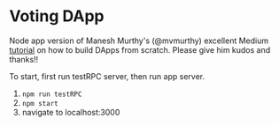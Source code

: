 # Voting DApp
Node app version of Manesh Murthy's (@mvmurthy) excellent Medium [tutorial](https://medium.com/@mvmurthy/full-stack-hello-world-voting-ethereum-dapp-tutorial-part-1-40d2d0d807c2) on how to build DApps from scratch. Please give him kudos and thanks!! 

To start, first run testRPC server, then run app server.

1. `npm run testRPC`
2. `npm start`
3. navigate to localhost:3000 





